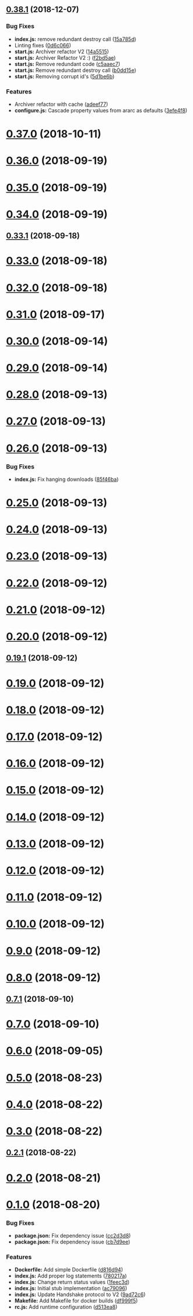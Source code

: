 ## [0.38.1](https://github.com/AraBlocks/ara-identity-archiver/compare/0.37.0...0.38.1) (2018-12-07)


### Bug Fixes

* **index.js:** remove redundant destroy call ([15a785d](https://github.com/AraBlocks/ara-identity-archiver/commit/15a785d))
* Linting fixes ([0d6c066](https://github.com/AraBlocks/ara-identity-archiver/commit/0d6c066))
* **start.js:** Archiver refactor V2 ([14a5515](https://github.com/AraBlocks/ara-identity-archiver/commit/14a5515))
* **start.js:** Archiver Refactor V2 :) ([f2bd5ae](https://github.com/AraBlocks/ara-identity-archiver/commit/f2bd5ae))
* **start.js:** Remove redundant code ([c5aaec7](https://github.com/AraBlocks/ara-identity-archiver/commit/c5aaec7))
* **start.js:** Remove redundant destroy call ([b0dd15e](https://github.com/AraBlocks/ara-identity-archiver/commit/b0dd15e))
* **start.js:** Removing corrupt id's ([5d1be6b](https://github.com/AraBlocks/ara-identity-archiver/commit/5d1be6b))


### Features

* Archiver refactor with cache ([adeef77](https://github.com/AraBlocks/ara-identity-archiver/commit/adeef77))
* **configure.js:** Cascade property values from ararc as defaults ([3efe4f8](https://github.com/AraBlocks/ara-identity-archiver/commit/3efe4f8))



# [0.37.0](https://github.com/AraBlocks/ara-identity-archiver/compare/0.36.0...0.37.0) (2018-10-11)



# [0.36.0](https://github.com/AraBlocks/ara-identity-archiver/compare/0.35.0...0.36.0) (2018-09-19)



# [0.35.0](https://github.com/AraBlocks/ara-identity-archiver/compare/0.34.0...0.35.0) (2018-09-19)



# [0.34.0](https://github.com/AraBlocks/ara-identity-archiver/compare/0.33.1...0.34.0) (2018-09-19)



## [0.33.1](https://github.com/AraBlocks/ara-identity-archiver/compare/0.33.0...0.33.1) (2018-09-18)



# [0.33.0](https://github.com/AraBlocks/ara-identity-archiver/compare/0.32.0...0.33.0) (2018-09-18)



# [0.32.0](https://github.com/AraBlocks/ara-identity-archiver/compare/0.31.0...0.32.0) (2018-09-18)



# [0.31.0](https://github.com/AraBlocks/ara-identity-archiver/compare/0.30.0...0.31.0) (2018-09-17)



# [0.30.0](https://github.com/AraBlocks/ara-identity-archiver/compare/0.29.0...0.30.0) (2018-09-14)



# [0.29.0](https://github.com/AraBlocks/ara-identity-archiver/compare/0.28.0...0.29.0) (2018-09-14)



# [0.28.0](https://github.com/AraBlocks/ara-identity-archiver/compare/0.27.0...0.28.0) (2018-09-13)



# [0.27.0](https://github.com/AraBlocks/ara-identity-archiver/compare/0.26.0...0.27.0) (2018-09-13)



# [0.26.0](https://github.com/AraBlocks/ara-identity-archiver/compare/0.25.0...0.26.0) (2018-09-13)


### Bug Fixes

* **index.js:** Fix hanging downloads ([85f46ba](https://github.com/AraBlocks/ara-identity-archiver/commit/85f46ba))



# [0.25.0](https://github.com/AraBlocks/ara-identity-archiver/compare/0.24.0...0.25.0) (2018-09-13)



# [0.24.0](https://github.com/AraBlocks/ara-identity-archiver/compare/0.23.0...0.24.0) (2018-09-13)



# [0.23.0](https://github.com/AraBlocks/ara-identity-archiver/compare/0.22.0...0.23.0) (2018-09-13)



# [0.22.0](https://github.com/AraBlocks/ara-identity-archiver/compare/0.21.0...0.22.0) (2018-09-12)



# [0.21.0](https://github.com/AraBlocks/ara-identity-archiver/compare/0.20.0...0.21.0) (2018-09-12)



# [0.20.0](https://github.com/AraBlocks/ara-identity-archiver/compare/0.19.1...0.20.0) (2018-09-12)



## [0.19.1](https://github.com/AraBlocks/ara-identity-archiver/compare/0.19.0...0.19.1) (2018-09-12)



# [0.19.0](https://github.com/AraBlocks/ara-identity-archiver/compare/0.18.0...0.19.0) (2018-09-12)



# [0.18.0](https://github.com/AraBlocks/ara-identity-archiver/compare/0.17.0...0.18.0) (2018-09-12)



# [0.17.0](https://github.com/AraBlocks/ara-identity-archiver/compare/0.16.0...0.17.0) (2018-09-12)



# [0.16.0](https://github.com/AraBlocks/ara-identity-archiver/compare/0.15.0...0.16.0) (2018-09-12)



# [0.15.0](https://github.com/AraBlocks/ara-identity-archiver/compare/0.14.0...0.15.0) (2018-09-12)



# [0.14.0](https://github.com/AraBlocks/ara-identity-archiver/compare/0.13.0...0.14.0) (2018-09-12)



# [0.13.0](https://github.com/AraBlocks/ara-identity-archiver/compare/0.12.0...0.13.0) (2018-09-12)



# [0.12.0](https://github.com/AraBlocks/ara-identity-archiver/compare/0.11.0...0.12.0) (2018-09-12)



# [0.11.0](https://github.com/AraBlocks/ara-identity-archiver/compare/0.10.0...0.11.0) (2018-09-12)



# [0.10.0](https://github.com/AraBlocks/ara-identity-archiver/compare/0.9.0...0.10.0) (2018-09-12)



# [0.9.0](https://github.com/AraBlocks/ara-identity-archiver/compare/0.8.0...0.9.0) (2018-09-12)



# [0.8.0](https://github.com/AraBlocks/ara-identity-archiver/compare/0.7.1...0.8.0) (2018-09-12)



## [0.7.1](https://github.com/AraBlocks/ara-identity-archiver/compare/0.7.0...0.7.1) (2018-09-10)



# [0.7.0](https://github.com/AraBlocks/ara-identity-archiver/compare/0.6.0...0.7.0) (2018-09-10)



# [0.6.0](https://github.com/AraBlocks/ara-identity-archiver/compare/0.5.0...0.6.0) (2018-09-05)



# [0.5.0](https://github.com/AraBlocks/ara-identity-archiver/compare/0.4.0...0.5.0) (2018-08-23)



# [0.4.0](https://github.com/AraBlocks/ara-identity-archiver/compare/0.3.0...0.4.0) (2018-08-22)



# [0.3.0](https://github.com/AraBlocks/ara-identity-archiver/compare/0.2.1...0.3.0) (2018-08-22)



## [0.2.1](https://github.com/AraBlocks/ara-identity-archiver/compare/0.2.0...0.2.1) (2018-08-22)



# [0.2.0](https://github.com/AraBlocks/ara-identity-archiver/compare/0.1.0...0.2.0) (2018-08-21)



# [0.1.0](https://github.com/AraBlocks/ara-identity-archiver/compare/ac79096...0.1.0) (2018-08-20)


### Bug Fixes

* **package.json:** Fix dependency issue ([cc2d3d8](https://github.com/AraBlocks/ara-identity-archiver/commit/cc2d3d8))
* **package.json:** Fix dependency issue ([cb7d9ee](https://github.com/AraBlocks/ara-identity-archiver/commit/cb7d9ee))


### Features

* **Dockerfile:** Add simple Dockerfile ([d816d94](https://github.com/AraBlocks/ara-identity-archiver/commit/d816d94))
* **index.js:** Add proper log statements ([780217a](https://github.com/AraBlocks/ara-identity-archiver/commit/780217a))
* **index.js:** Change return status values ([1feec3d](https://github.com/AraBlocks/ara-identity-archiver/commit/1feec3d))
* **index.js:** Initial stub implementation ([ac79096](https://github.com/AraBlocks/ara-identity-archiver/commit/ac79096))
* **index.js:** Update Handshake protocol to V2 ([9ad72c6](https://github.com/AraBlocks/ara-identity-archiver/commit/9ad72c6))
* **Makefile:** Add Makefile for docker builds ([df999f5](https://github.com/AraBlocks/ara-identity-archiver/commit/df999f5))
* **rc.js:** Add runtime configuration ([d513ea8](https://github.com/AraBlocks/ara-identity-archiver/commit/d513ea8))



